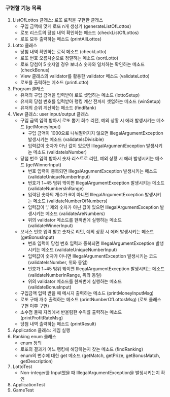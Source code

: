 ### 구현할 기능 목록

1. ListOfLottos 클래스: 로또 로직을 구현한 클래스
    - 구입 금액에 맞게 로또 n개 생성기 (generateListOfLottos)
    - 로또 리스트의 당첨 내역 확인하는 메소드 (checkListOfLottos)
   - 로또 모두 출력하는 메소드 (printAllLottos)
2. Lotto 클래스
   - 당첨 내역 확인하는 로직 메소드 (checkLotto)
   - 로또 번호 오름차순으로 정렬하는 메소드 (sortLotto)
   - 로또 당첨이 5 숫자일 경우 보너스 숫자와 일치하는 확인하는 메소드 (checkBonus)
   - View 클래스의 validator를 활용한 validator 메소드 (validateLotto)
   - 로또를 출력하는 메소드 (printLotto)
3. Program 클래스
   - 유저의 구입 금액을 입력받아 로또 셋업하는 메소드 (lottoSetup)
   - 유저의 당첨 번호를 입력받아 랭킹 계산 전까지 셋업하는 메소드 (winSetup)
   - 유저의 순위 계산하는 메소드 (findRank)
3. View 클래스: user input/output 클래스
    - 구입 금액 입력 받아서 로또 뽑기 회수 리턴, 예외 상황 시 에러 발생시키는 메소드 (getMoneyInput)
      - 구입 금액이 1000으로 나눠떨어지지 않으면 IllegalArgumentException 발생시키는 메소드 (validateIsDivisible)
      - 입력값이 숫자가 아닌 값이 있으면 IllegalArgumentException 발생시키는 메소드 (validateIsNumber)
    - 당첨 번호 입력 받아서 숫자 리스트로 리턴, 예외 상황 시 에러 발생시키는 메소드 (getWinnerInput)
      - 번호 입력이 중복되면 IllegalArgumentException 발생시키는 메소드 (validateUniqueNumberInput)
      - 번호가 1~45 범위 밖이면 IllegalArgumentException 발생시키는 메소드 (validateNumbersInRange)
      - 입력된 숫자의 개수가 6이 아니면 IllegalArgumentException 발생시키는 메소드 (validateNumberOfNumbers)
      - 입력값이 ',' 제외 숫자가 아닌 값이 있으면 IllegalArgumentException 발생시키는 메소드 (validateAreNumbers)
      - 위의 validator 메소드를 한꺼번에 실행하는 메소드 (validateWinnerInput)
    - 보너스 번호 입력 받고 숫자로 리턴, 예외 상황 시 에러 발생시키는 메소드 (getBonusInput)
      - 번호 입력이 당첨 번호 입력과 중복되면 IllegalArgumentException 발생시키는 메소드 (validateUniqueNumberInput)
      - 입력값이 숫자가 아니면 IllegalArgumentException 발생시키는 코드 (validateIsNumber, 위와 동일)
      - 번호가 1~45 범위 밖이면 IllegalArgumentException 발생시키는 메소드 (validateNumberInRange, 위와 동일)
      - 위의 validator 메소드를 한꺼번에 실행하는 메소드 (validateBonusInput)
    - 구입금액 입력 받을 때 메시지 출력하는 메소드 (printMoneyInputMsg)
    - 로또 구매 개수 출력하는 메소드 (printNumberOfLottosMsg)
      (로또 클래스 구현 이후 구현)
    - 소수점 둘째 자리에서 반올림한 수익률 출력하는 메소드 (printProfitRateMsg)
    - 당첨 내역 출력하는 메소드 (printResult)
4. Application 클래스: 게임 실행
5. Ranking enum 클래스
   - enum 정의
   - 로또의 결과가 어느 랭킹에 해당하는지 찾는 메소드 (findRanking)
   - enum의 변수에 대한 get 메소드 (getMatch, getPrize, getBonusMatch, getDescription)
5. LottoTest
   - Non-integer를 Input했을 때 IllegalArgumentException을 발생시키는지 확인
6. ApplicationTest
7. GameTest